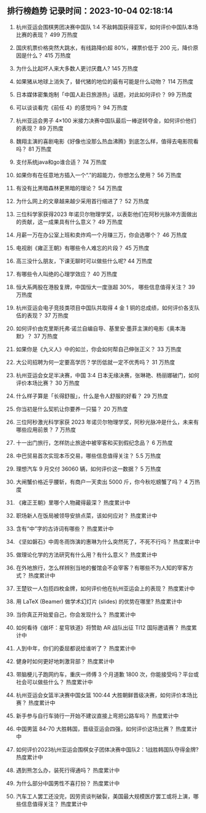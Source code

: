
## 排行榜趋势 记录时间：2023-10-04 02:18:14
  
  1. 杭州亚运会围棋男团决赛中国队 1:4 不敌韩国获得亚军，如何评价中国队本场比赛的表现？ 499 万热度
    
  2. 国庆机票价格突然大跳水，有线路降价超 80%，裸票价低于 200 元，降价原因是什么？ 415 万热度
    
  3. 为什么比起坏人来大多数人更讨厌蠢人? 145 万热度
    
  4. 如果猪从地球上消失了，替代猪的地位的最有可能是什么动物？ 114 万热度
    
  5. 日本媒体密集炮制「中国人赴日旅游热」话题，对此如何评价？ 99 万热度
    
  6. 可以谈谈看完《前任 4》的感觉吗？ 94 万热度
    
  7. 杭州亚运会男子 4×100 米接力决赛中国队最后一棒逆转夺金，如何评价他们的表现？ 89 万热度
    
  8. 魏翔主演的喜剧电影《好像也没那么热血沸腾》到底怎么样，值得去电影院看吗？ 81 万热度
    
  9. 支付系统java和go谁合适？ 74 万热度
    
  10. 如果你有在任意地方插入一个“.”的超能力，你想怎么使用？ 56 万热度
    
  11. 有没有比黑暗森林更黑暗的理论？ 54 万热度
    
  12. 为什么网上的文章越来越少采用首行缩进了？ 52 万热度
    
  13. 三位科学家获得2023 年诺贝尔物理学奖，以表彰他们在阿秒光脉冲方面做出的贡献，这一成果具有什么意义？ 49 万热度
    
  14. 月薪一万在办公室上班和卖炸鸡一个月赚三万，你会选哪个？ 46 万热度
    
  15. 电视剧《雍正王朝》有哪些令人难忘的片段？ 45 万热度
    
  16. 高三没什么朋友，下课无聊时可以做些什么呢? 44 万热度
    
  17. 有哪些令人叫绝的心理学效应？ 40 万热度
    
  18. 恒大系两股在港股复牌，中国恒大一度涨超 30%， 哪些信息值得关注？ 39 万热度
    
  19. 杭州亚运会电子竞技类项目中国队共取得 4 金 1 铜的总成绩，如何评价各支队伍的表现？ 37 万热度
    
  20. 如何评价由克里斯托弗·诺兰自编自导、基里安·墨菲主演的电影《奥本海默》？ 37 万热度
    
  21. 如果你是《九义人》中的如兰，你会如何帮自己伸张正义？ 33 万热度
    
  22. 大公司招聘为何一定要高学历？学历低就一定不优秀吗？ 31 万热度
    
  23. 杭州亚运会女足半决赛，中国 3:4 日本无缘决赛，张琳艳、杨丽娜破门，如何评价本场比赛？ 30 万热度
    
  24. 什么样子算是「长得舒服」，什么是令人舒服的好看？ 29 万热度
    
  25. 你当初是什么契机让你要养一只猫？ 20 万热度
    
  26. 三位阿秒激光科学家获 2023 年诺贝尔物理学奖，阿秒光脉冲是什么，未来有哪些应用前景？ 7 万热度
    
  27. 十一出门旅行，怎样防止旅途中被宰客和买到假纪念品？ 6 万热度
    
  28. 中巴贸易首次实现本币交易，哪些信息值得关注？ 5.5 万热度
    
  29. 理想汽车 9 月交付 36060 辆，如何评价这一数据？ 5 万热度
    
  30. 大闸蟹价格近乎腰斩，有商户一天卖出 5000 斤，你今秋吃螃蟹了吗？ 4 万热度
    
  31. 《雍正王朝》里哪个人物藏得最深？ 热度累计中
    
  32. 职场新人在饭局被领导安排点菜，该如何应对？ 热度累计中
    
  33. 含有“中”字的古诗词有哪些？ 热度累计中
    
  34. 《坚如磐石》中周冬雨饰演的惠琳为什么突然死了，不死不行吗？ 热度累计中
    
  35. 做理论化学的方法研究有什么用？有什么意义？ 热度累计中
    
  36. 在外地旅行，怎么样辨别当地的餐馆会不会宰客？有哪些不为人知的宰客方式？ 热度累计中
    
  37. 王楚钦一人包揽四枚金牌，如何评价他在杭州亚运会上的表现？ 热度累计中
    
  38. 用 LaTeX (Beamer) 做学术幻灯片 (slides) 的优势在哪里? 热度累计中
    
  39. 当你真正开始爱自己，你会发现什么？ 热度累计中
    
  40. 如何看待《崩坏：星穹铁道》将赞助 AR 战队出征 TI12 国际邀请赛？ 热度累计中
    
  41. 人到中年，你们的委屈都说给谁听了？ 热度累计中
    
  42. 健身时如何更好地刺激背部？ 热度累计中
    
  43. 带脑梗儿子跑网约车，重庆一师傅 3 个月道歉 1800 次，你能接受吗？平台或社会可以做些什么？ 热度累计中
    
  44. 杭州亚运会女篮半决赛中国女篮 100:44 大胜朝鲜晋级决赛，如何评价本场比赛？ 热度累计中
    
  45. 新手参与自行车骑行一开始不建议直接上弯把公路车吗？ 热度累计中
    
  46. 中国男篮 84-70 大胜韩国，晋级亚运会四强，如何评价这场比赛？ 热度累计中
    
  47. 如何评价2023杭州亚运会围棋女子团体决赛中国队2：1战胜韩国队夺得金牌? 热度累计中
    
  48. 遇到熊怎么办，装死行得通吗？ 热度累计中
    
  49. 为什么部分中国男性不喜打扮？ 热度累计中
    
  50. 汽车工人罢工还没完，因劳资谈判破裂，美国最大规模医疗罢工或将上演，哪些信息值得关注？ 热度累计中
    